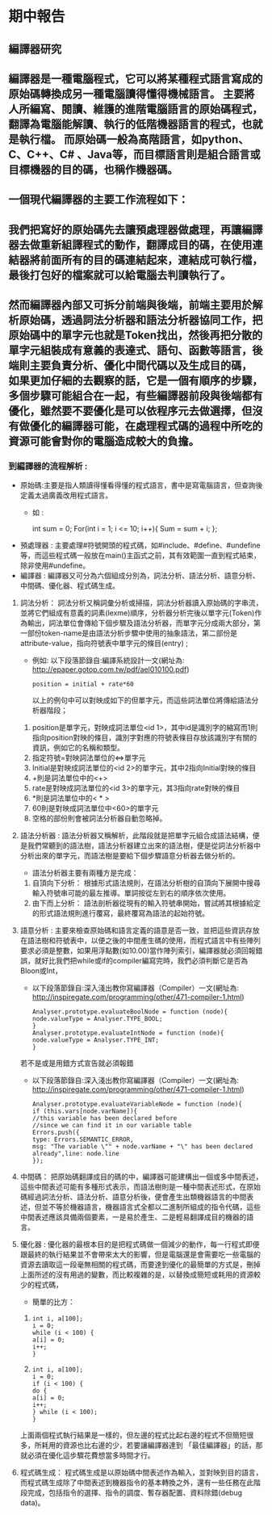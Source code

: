 # 期中報告
## 編譯器研究

編譯器是一種電腦程式，它可以將某種程式語言寫成的原始碼轉換成另一種電腦讀得懂得機械語言。
主要將人所編寫、閱讀、維護的進階電腦語言的原始碼程式，翻譯為電腦能解讀、執行的低階機器語言的程式，也就是執行檔。
而原始碼一般為高階語言，如python、C、C++、C# 、Java等，而目標語言則是組合語言或目標機器的目的碼，也稱作機器碼。
---
一個現代編譯器的主要工作流程如下：
---
我們把寫好的原始碼先去讓預處理器做處理，再讓編譯器去做重新組譯程式的動作，翻譯成目的碼，在使用連結器將前面所有的目的碼連結起來，連結成可執行檔，最後打包好的檔案就可以給電腦去判讀執行了。
---
然而編譯器內部又可拆分前端與後端，前端主要用於解析原始碼，透過詞法分析器和語法分析器協同工作，把原始碼中的單字元也就是Token找出，然後再把分散的單字元組裝成有意義的表達式、語句、函數等語言，後端則主要負責分析、優化中間代碼以及生成目的碼，
如果更加仔細的去觀察的話，它是一個有順序的步驟，多個步驟可能組合在一起，有些編譯器前段與後端都有優化，雖然要不要優化是可以依程序元去做選擇，但沒有做優化的編譯器可能，在處理程式碼的過程中所吃的資源可能會對你的電腦造成較大的負擔。
---
### 到編譯器的流程解析 :
  * 原始碼:主要是指人類讀得懂看得懂的程式語言，書中是寫電腦語言，但查詢後定義太過廣義改用程式語言。
     * 如 :  
          
        int sum = 0; 
        For(int i = 1; i <= 10; i++){
        Sum = sum + i;
        };
  * 預處理器 :
  主要處理#符號開頭的程式碼，如#include、#define、#undefine等，而這些程式碼一般放在main()主函式之前，其有效範圍一直到程式結束，除非使用#undefine。
  * 編譯器 : 
  編譯器又可分為六個組成分別為，詞法分析、語法分析、語意分析、中間碼、優化器、程式碼生成。
  1. 詞法分析：
  詞法分析又稱詞彙分析或掃描，詞法分析器讀入原始碼的字串流，並將它們組成有意義的詞素(lexme)順序，分析器分析完後以單字元(Token)作為輸出，詞法單位會傳給下個步驟及語法分析器，而單字元分成兩大部分，第一部份token-name是由語法分析步驟中使用的抽象語法，第二部份是attribute-value，指向符號表中單字元的條目(entry) ;
     * 例如: 以下段落節錄自:編譯系統設計一文(網址為: http://epaper.gotop.com.tw/pdf/ael010100.pdf)

           position = initial + rate*60
        以上的例句中可以對映成如下的但單字元，而這些詞法單位將傳給語法分析器階段；
        
     1.
        position是單字元，對映成詞法單位<id 1>，其中id是識別字的縮寫而1則指向position對映的條目，識別字對應的符號表條目存放該識別字有關的 資訊，例如它的名稱和類型。
     2.
        指定符號=對映詞法單位的<=>單字元   
     3.
        Initial是對映成詞法單位的<id 2>的單字元，其中2指向Initial對映的條目
     4.
        +則是詞法單位中的<+>
     5.
        rate是對映成詞法單位的<id 3>的單字元，其3指向rate對映的條目
     6.
        *則是詞法單位中的< * >   
     7.
        60則是對映成詞法單位中<60>的單字元 
     8.
        空格的部份則會被詞法分析器自動忽略掉。 
  2. 語法分析器 :
  語法分析器又稱解析，此階段就是把單字元組合成語法結構，便是我們常聽到的語法樹，語法分析器建立出來的語法樹，便是從詞法分析器中分析出來的單字元，而語法樹是要給下個步驟語意分析器去做分析的。
     * 語法分析器主要有兩種方是完成：

     1.
        自頂向下分析：
        根據形式語法規則，在語法分析樹的自頂向下展開中搜尋輸入符號串可能的最左推導。單詞按從左到右的順序依次使用。
     2.
        由下而上分析：
        語法剖析器從現有的輸入符號串開始，嘗試將其根據給定的形式語法規則進行覆寫，最終覆寫為語法的起始符號。
  3. 語意分析 :
  主要來檢查原始碼和語言定義的語意是否一致，並把這些資訊存放在語法樹和符號表中，以便之後的中間產生碼的使用，而程式語言中有些陣列要求必須是整數，如果用浮點數(如10.00)當作陣列索引，編譯器就必須回報錯誤，就好比我們把while或if的compiler編寫完時，我們必須判斷它是否為Bloon或Int，
     * 以下段落節錄自:深入淺出教你寫編譯器（Compiler）一文(網址為: http://inspiregate.com/programming/other/471-compiler-1.html)

           Analyser.prototype.evaluateBoolNode = function (node){
           node.valueType = Analyser.TYPE_BOOL;
           }
           Analyser.prototype.evaluateIntNode = function (node){
           node.valueType = Analyser.TYPE_INT;
           }
      若不是或是用錯方式宣告就必須報錯
      
        * 以下段落節錄自:深入淺出教你寫編譯器（Compiler）一文(網址為: http://inspiregate.com/programming/other/471-compiler-1.html)

              Analyser.prototype.evaluateVariableNode = function (node){
              if (this.vars[node.varName]){
              //this variable has been declared before
              //since we can find it in our variable table
              Errors.push({
              type: Errors.SEMANTIC_ERROR,
              msg: "The variable \"" + node.varName + "\" has been declared already",line: node.line
              });
  4. 中間碼：
  把原始碼翻譯成目的碼的中，編譯器可能建構出一個或多中間表述，這些中間表述可能有多種形式表示，而語法樹則是一種中間表述形式，在原始碼經過詞法分析、語法分析、語意分析後，便會產生出類機器語言的中間表述，但並不等於機器語言，機器語言式全都以二進制所組成的指令代碼，這些中間表述應該具備兩個要素，一是易於產生、二是輕易翻譯成目的機器的語言。 
  5. 優化器 :
  優化器的最根本目的是把程式碼做一個減少的動作，每一行程式即便跟最終的執行結果並不會帶來太大的影響，但是電腦還是會需要吃一些電腦的資源去讀取這一段毫無相關的程式碼，而要達到優化的最簡單的方式是，刪掉上面所述的沒有用過的變數，而比較複雜的是，以替換成簡短或耗用的資源較少的程式碼，

     * 簡單的比方：

     1. 
            int i, a[100];
            i = 0;
            while (i < 100) {
            a[i] = 0;
            i++;
            }
     2. 
            int i, a[100];
            i = 0;
            if (i < 100) {
            do {
            a[i] = 0;
            i++;
            } while (i < 100);
            }
     上面兩個程式執行結果是一樣的，但左邊的程式比起右邊的程式不但簡短很多，所耗用的資源也比右邊的少，若要讓編譯器達到
     「最佳編譯器」的話，那就必須在優化這步驟花費想當多時間才行。
  6. 程式碼生成：
  程式碼生成是以原始碼中間表述作為輸入，並對映到目的語言，而程式碼生成除了中間表述到機器指令的基本轉換之外，還有一些任務在此階段完成，包括指令的選擇、指令的調度、暫存器配置、資料除錯(debug data)。
